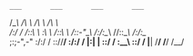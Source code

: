     ___       ___       ___       ___   
   /\__\     /\  \     /\  \     /\  \  
  /:/ _/_   /::\  \   _\:\  \   /::\  \ 
 /::-"\__\ /:/\:\__\ /\/::\__\ /:/\:\__\
 \;:;-",-" \:\/:/  / \::/\/__/ \:\/:/  /
  |:|  |    \::/  /   \:\__\    \::/  / 
   \|__|     \/__/     \/__/     \/__/  
